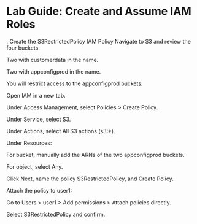 # Lab Guide: Create and Assume IAM Roles

. Create the S3RestrictedPolicy IAM Policy
Navigate to S3 and review the four buckets:

Two with customerdata in the name.

Two with appconfigprod in the name.

You will restrict access to the appconfigprod buckets.

Open IAM in a new tab.

Under Access Management, select Policies > Create Policy.

Under Service, select S3.

Under Actions, select All S3 actions (s3:*).

Under Resources:

For bucket, manually add the ARNs of the two appconfigprod buckets.

For object, select Any.

Click Next, name the policy S3RestrictedPolicy, and Create Policy.

Attach the policy to user1:

Go to Users > user1 > Add permissions > Attach policies directly.

Select S3RestrictedPolicy and confirm.
